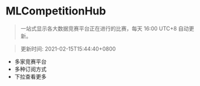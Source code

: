 # MLCompetitionHub

> 一站式显示各大数据竞赛平台正在进行的比赛，每天 16:00 UTC+8 自动更新。
  
> 更新时间: 2021-02-15T15:44:40+0800 

* 多家竞赛平台
* 多种订阅方式
* 下拉查看更多